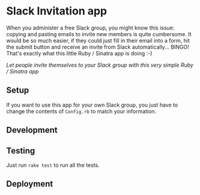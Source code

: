 # Slack Invitation app

When you administer a free Slack group, you might know this issue: copying and pasting emails to invite new members is quite cumbersome. It would be so much easier, if they could just fill in their email into a form, hit the submit button and receive an invite from Slack automatically... BINGO! That's exactly what this little Ruby / Sinatra app is doing :-)

_Let people invite themselves to your Slack group with this very simple Ruby / Sinatra app_

## Setup

If you want to use this app for your own Slack group, you just have to change the contents of `Config.rb` to match your information.

## Development


## Testing

Just run `rake test` to run all the tests.

## Deployment
